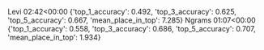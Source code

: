 Levi 02:42<00:00 {'top_1_accuracy': 0.492, 'top_3_accuracy': 0.625, 'top_5_accuracy': 0.667, 'mean_place_in_top': 7.285}
Ngrams 01:07<00:00 {'top_1_accuracy': 0.558, 'top_3_accuracy': 0.686, 'top_5_accuracy': 0.707, 'mean_place_in_top': 1.934}